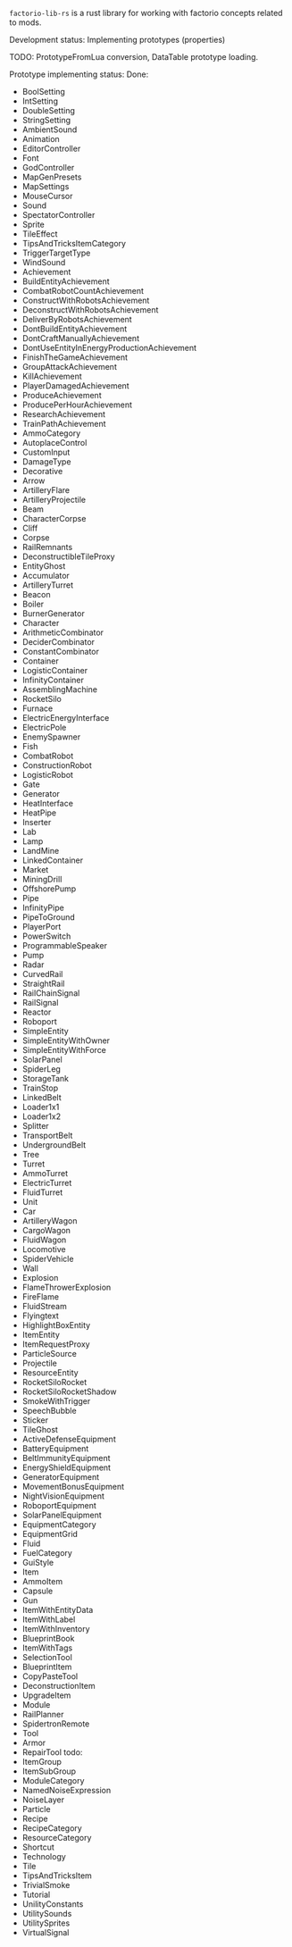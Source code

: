 `factorio-lib-rs` is a rust library for working with factorio concepts related to mods.

Development status: Implementing prototypes (properties)

TODO: PrototypeFromLua conversion, DataTable prototype loading.

Prototype implementing status:
Done:
- BoolSetting
- IntSetting
- DoubleSetting
- StringSetting
- AmbientSound
- Animation
- EditorController
- Font
- GodController
- MapGenPresets
- MapSettings
- MouseCursor
- Sound
- SpectatorController
- Sprite
- TileEffect
- TipsAndTricksItemCategory
- TriggerTargetType
- WindSound
- Achievement
- BuildEntityAchievement
- CombatRobotCountAchievement
- ConstructWithRobotsAchievement
- DeconstructWithRobotsAchievement
- DeliverByRobotsAchievement
- DontBuildEntityAchievement
- DontCraftManuallyAchievement
- DontUseEntityInEnergyProductionAchievement
- FinishTheGameAchievement
- GroupAttackAchievement
- KillAchievement
- PlayerDamagedAchievement
- ProduceAchievement
- ProducePerHourAchievement
- ResearchAchievement
- TrainPathAchievement
- AmmoCategory
- AutoplaceControl
- CustomInput
- DamageType
- Decorative
- Arrow
- ArtilleryFlare
- ArtilleryProjectile
- Beam
- CharacterCorpse
- Cliff
- Corpse
- RailRemnants
- DeconstructibleTileProxy
- EntityGhost
- Accumulator
- ArtilleryTurret
- Beacon
- Boiler
- BurnerGenerator
- Character
- ArithmeticCombinator
- DeciderCombinator
- ConstantCombinator
- Container
- LogisticContainer
- InfinityContainer
- AssemblingMachine
- RocketSilo
- Furnace
- ElectricEnergyInterface
- ElectricPole
- EnemySpawner
- Fish
- CombatRobot
- ConstructionRobot
- LogisticRobot
- Gate
- Generator
- HeatInterface
- HeatPipe
- Inserter
- Lab
- Lamp
- LandMine
- LinkedContainer
- Market
- MiningDrill
- OffshorePump
- Pipe
- InfinityPipe
- PipeToGround
- PlayerPort
- PowerSwitch
- ProgrammableSpeaker
- Pump
- Radar
- CurvedRail
- StraightRail
- RailChainSignal
- RailSignal
- Reactor
- Roboport
- SimpleEntity
- SimpleEntityWithOwner
- SimpleEntityWithForce
- SolarPanel
- SpiderLeg
- StorageTank
- TrainStop
- LinkedBelt
- Loader1x1
- Loader1x2
- Splitter
- TransportBelt
- UndergroundBelt
- Tree
- Turret
- AmmoTurret
- ElectricTurret
- FluidTurret
- Unit
- Car
- ArtilleryWagon
- CargoWagon
- FluidWagon
- Locomotive
- SpiderVehicle
- Wall
- Explosion
- FlameThrowerExplosion
- FireFlame
- FluidStream
- Flyingtext
- HighlightBoxEntity
- ItemEntity
- ItemRequestProxy
- ParticleSource
- Projectile
- ResourceEntity
- RocketSiloRocket
- RocketSiloRocketShadow
- SmokeWithTrigger
- SpeechBubble
- Sticker
- TileGhost
- ActiveDefenseEquipment
- BatteryEquipment
- BeltImmunityEquipment
- EnergyShieldEquipment
- GeneratorEquipment
- MovementBonusEquipment
- NightVisionEquipment
- RoboportEquipment
- SolarPanelEquipment
- EquipmentCategory
- EquipmentGrid
- Fluid
- FuelCategory
- GuiStyle
- Item
- AmmoItem
- Capsule
- Gun
- ItemWithEntityData
- ItemWithLabel
- ItemWithInventory
- BlueprintBook
- ItemWithTags
- SelectionTool
- BlueprintItem
- CopyPasteTool
- DeconstructionItem
- UpgradeItem
- Module
- RailPlanner
- SpidertronRemote
- Tool
- Armor
- RepairTool
todo:
- ItemGroup
- ItemSubGroup
- ModuleCategory
- NamedNoiseExpression
- NoiseLayer
- Particle
- Recipe
- RecipeCategory
- ResourceCategory
- Shortcut
- Technology
- Tile
- TipsAndTricksItem
- TrivialSmoke
- Tutorial
- UnilityConstants
- UtilitySounds
- UtilitySprites
- VirtualSignal
